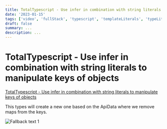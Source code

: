 ```yaml
---
title: TotalTypescript - Use infer in combination with string literals to manipulate keys of objects
date: '2023-01-15'
tags: ['video', 'fullStack', 'typescript', 'templateLiterals', 'typeLiterals', 'infer', 'read', 'withResume']
draft: false
summary: ...
description: ...
---
```


# TotalTypescript - Use infer in combination with string literals to manipulate keys of objects

[TotalTypescript - Use infer in combination with string literals to manipulate keys of objects](https://www.totaltypescript.com/tips/use-infer-in-combination-with-string-literals-to-manipulate-keys-of-objects)

This types will create a new one based on the ApiData where we remove maps from the keys.

![Fallback text 1](/static/assets/pasted-image-20221013205558.png)